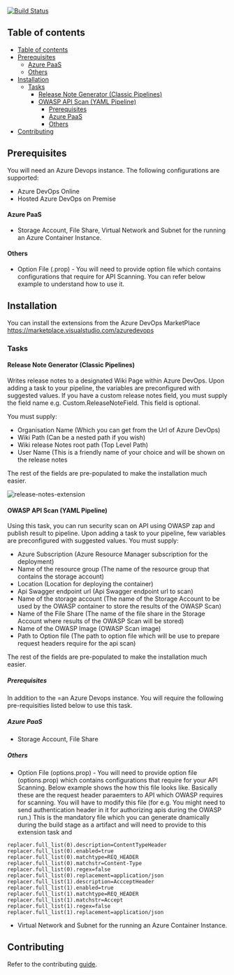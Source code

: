 [![Build Status](https://capgeminiuk.visualstudio.com/GitHub%20Support/_apis/build/status/CI-Builds/Azure%20DevOps%20Extensions/Capgemini.msft-release-extensions?branchName=master)](https://capgeminiuk.visualstudio.com/GitHub%20Support/_build/latest?definitionId=218&branchName=master)

## Table of contents

- [Table of contents](#table-of-contents)
- [Prerequisites](#prerequisites)
    - [Azure PaaS](#azure-paas)
    - [Others](#others)
- [Installation](#installation)
  - [Tasks](#tasks)
    - [Release Note Generator (Classic Pipelines)](#release-note-generator-classic-pipelines)
    - [OWASP API Scan (YAML Pipeline)](#owasp-api-scan-yaml-pipeline)
      - [Prerequisites](#prerequisites-1)
      - [Azure PaaS](#azure-paas-1)
      - [Others](#others-1)
- [Contributing](#contributing)

## Prerequisites
You will need an Azure Devops instance. The following configurations are supported:
- Azure DevOps Online
- Hosted Azure DevOps on Premise


#### Azure PaaS
- Storage Account, File Share, Virtual Network and Subnet for the running an Azure Container Instance.

#### Others
- Option File (.prop) - You will need to provide option file which contains configurations that require for API Scanning. You can refer below example to understand how to use it.
  
## Installation

You can install the extensions from the Azure DevOps MarketPlace https://marketplace.visualstudio.com/azuredevops 

### Tasks

#### Release Note Generator (Classic Pipelines)
Writes release notes to a designated Wiki Page within Azure DevOps. Upon adding a task to your pipeline, the variables are preconfigured with suggested values. If you have a custom release notes field, you must supply the field name e.g. Custom.ReleaseNoteField. This field is optional.

You must supply:
- Organisation Name (Which you can get from the Url of Azure DevOps)
- Wiki Path (Can be a nested path if you wish)
- Wiki release Notes root path (Top Level Path)
- User Name (This is a friendly name of your choice and will be shown on the release notes

The rest of the fields are pre-populated to make the installation much easier.

![release-notes-extension](https://user-images.githubusercontent.com/22330376/129528879-1d752e28-5866-48be-9329-66989fc6d8e3.png)


#### OWASP API Scan (YAML Pipeline)

Using this task, you can run security scan on API using OWASP zap and publish result to pipeline. Upon adding a task to your pipeline, few variables are preconfigured with suggested values.
You must supply:
- Azure Subscription (Azure Resource Manager subscription for the deployment)
- Name of the resource group (The name of the resource group that contains the storage account)
- Location (Location for deploying the container)
- Api Swagger endpoint url (Api Swagger endpoint url to scan)
- Name of the storage account (The name of the Storage Account to be used by the OWASP container to store the results of the OWASP Scan)
- Name of the File Share (The name of the file share in the Storage Account where results of the OWASP Scan will be stored)
- Name of the OWASP Image (OWASP Scan image)
- Path to Option file (The path to option file which will be use to prepare request headers require for the api scan)

The rest of the fields are pre-populated to make the installation much easier.

##### Prerequisites
In addition to the =an Azure Devops instance. You will require the following pre-requisities listed below to use this task.
##### Azure PaaS
- Storage Account, File Share
##### Others
- Option File (options.prop) - You will need to provide option file (options.prop) which contains configurations that require for your API Scanning. Below example shows the how this file looks like. Basically these are the request header paraemters to API which OWASP requires for scanning. You will have to modify this file (for e.g. You might need to send authentication header in it for authorizing apis during the OWASP run.) This is the mandatory file which you can generate dnamically during the build stage as a artifact and will need to provide to this extension task and 
```
replacer.full_list(0).description=ContentTypeHeader 
replacer.full_list(0).enabled=true 
replacer.full_list(0).matchtype=REQ_HEADER 
replacer.full_list(0).matchstr=Content-Type 
replacer.full_list(0).regex=false 
replacer.full_list(0).replacement=application/json 
replacer.full_list(1).description=AccceptHeader 
replacer.full_list(1).enabled=true 
replacer.full_list(1).matchtype=REQ_HEADER 
replacer.full_list(1).matchstr=Accept 
replacer.full_list(1).regex=false 
replacer.full_list(1).replacement=application/json

```
- Virtual Network and Subnet for the running an Azure Container Instance.

## Contributing

Refer to the contributing [guide](./CONTRIBUTING.md).
